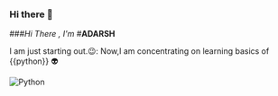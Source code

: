 ### Hi there 👋

<!--
**psy-sci/psy-sci** is a ✨ _special_ ✨ repository because its `README.md` (this file) appears on your GitHub profile.

Here are some ideas to get you started:

- 🔭 I’m currently working on ...
- 🌱 I’m currently learning ...
- 👯 I’m looking to collaborate on ...
- 🤔 I’m looking for help with ...
- 💬 Ask me about ...
- 📫 How to reach me: ...
- 😄 Pronouns: ...
- ⚡ Fun fact: ...
-->
###*Hi There , I'm*
#**ADARSH**

I am just starting out.😉: Now,I am concentrating on learning basics of {{python}} 👽

![Python](http://clipart-library.com/image_gallery2/Python-Logo.png)


